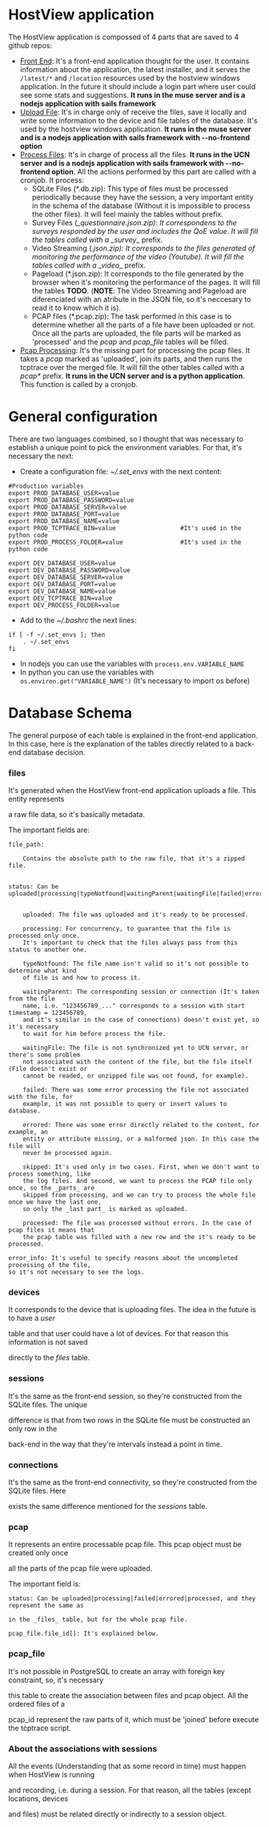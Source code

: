 # HostView application

The HostView application is compossed of 4 parts that are saved to 4 github repos:

* [Front End](https://github.com/julioadriazola/feHostView): It's a front-end application thought for the user. It contains information about the application, the latest installer, and it serves the `/latest/*` and `/location` resources used by the hostview windows application. In the future it should include a login part where user could see some stats and suggestions. **It runs in the muse server and is a nodejs application with sails framework**
* [Upload File](https://github.com/julioadriazola/HostView): It's in charge only of receive the files, save it locally and write some information to the device and file tables of the database. It's used by the hostview windows application. **It runs in the muse server and is a nodejs application with sails framework with --no-frontend option**
* [Process Files](https://github.com/julioadriazola/pHostView): It's in charge of process all the files. **It runs in the UCN server and is a nodejs application with sails framework with --no-frontend option**. All the actions performed by this part are called with a cronjob. It process:
	+ SQLite Files (*.db.zip): This type of files must be processed periodically because they have the session, a very important entity in the schema of the database (Without it is impossible to process the other files). It will feel mainly the tables without prefix.
	+ Survey Files (*_questionnaire.json.zip): It correspondens to the surveys responded by the user and includes the QoE value. It will fill the tables called with a _survey*_ prefix.
	+ Video Streaming (*.json.zip):  It corresponds to the files generated of monitoring the performance of the video (Youtube). It will fill the tables called with a _video*_ prefix.
	+ Pageload (*.json.zip): It corresponds to the file generated by the browser when it's monitoring the performance of the pages. It will fill the tables **TODO**. (**NOTE**: The Video Streaming and Pageload are diferenciated with an atribute in the JSON file, so it's neccesary to read it to know which it is).
	+ PCAP files (*.pcap.zip): The task performed in this case is to determine whether all the parts of a file have been uploaded or not. Once all the parts are uploaded, the file parts will be marked as 'processed' and the *pcap* and *pcap_file* tables will be filled. 
* [Pcap Processing](https://github.com/julioadriazola/pcapProcessing): It's the missing part for processing the pcap files. It takes a *pcap* marked as 'uploaded', join its parts, and then runs the tcptrace over the merged file. It will fill the other tables called with a _pcap*_ prefix. **It runs in the UCN server and is a python application**. This function is called by a cronjob.

# General configuration

There are two languages combined, so I thought that was necessary to establish a unique point to pick the environment variables. For that, it's necessary the next:

* Create a configuration file: *~/.set_envs* with the next content:
```bin
#Production variables
export PROD_DATABASE_USER=value
export PROD_DATABASE_PASSWORD=value
export PROD_DATABASE_SERVER=value
export PROD_DATABASE_PORT=value
export PROD_DATABASE_NAME=value
export PROD_TCPTRACE_BIN=value 					#It's used in the python code
export PROD_PROCESS_FOLDER=value				#It's used in the python code

export DEV_DATABASE_USER=value
export DEV_DATABASE_PASSWORD=value
export DEV_DATABASE_SERVER=value
export DEV_DATABASE_PORT=value
export DEV_DATABASE_NAME=value
export DEV_TCPTRACE_BIN=value
export DEV_PROCESS_FOLDER=value
```
* Add to the *~/.bashrc* the next lines:
```bin
if [ -f ~/.set_envs ]; then
    . ~/.set_envs
fi
```

* In nodejs you can use the variables with `process.env.VARIABLE_NAME`
* In python you can use the variables with `os.environ.get("VARIABLE_NAME")` (It's necessary to import os before)



# Database Schema

The general purpose of each table is explained in the front-end application. In this case, here 
is the explanation of the tables directly related to a back-end database decision.


### files ###
	
It's generated when the HostView front-end application uploads a file. This entity represents

a raw file data, so it's basically metadata.

The important fields are:


	file_path: 

		Contains the absolute path to the raw file, that it's a zipped file.
	

	status: Can be uploaded|processing|typeNotfound|waitingParent|waitingFile|failed|errored|skipped|processed


		uploaded: The file was uploaded and it's ready to be processed.

		processing:	For concurrency, to guarantee that the file is processed only once.
		It's important to check that the files always pass from this status to another one.

		typeNotfound: The file name isn't valid so it's not possible to determine what kind 
		of file is and how to process it.

		waitingParent: The corresponding session or connection (It's taken from the file 
		name, i.e. "123456789_..." corresponds to a session with start timestamp = 123456789,
		and it's similar in the case of connections) doesn't exist yet, so it's necessary
		to wait for him before process the file.		

		waitingFile: The file is not synchronized yet to UCN server, or there's some problem
		not associated with the content of the file, but the file itself (File doesn't exist or
		cannot be readed, or unzipped file was not found, for example).

		failed: There was some error processing the file not associated with the file, for
		example, it was not possible to query or insert values to database.

		errored: There was some error directly related to the content, for example, an 
		entity or attribute missing, or a malformed json. In this case the file will
		never be processed again.

		skipped: It's used only in two cases. First, when we don't want to process something, like
		the log files. And second, we want to process the PCAP file only once, so the _parts_ are 
		skipped from processing, and we can try to process the whole file once we have the last one, 
		so only the _last part_ is marked as uploaded.

		processed: The file was processed without errors. In the case of pcap files it means that
		the pcap table was filled with a new row and the it's ready to be processed.

	error_info: It's useful to specify reasons about the uncompleted processing of the file,
	so it's not necessary to see the logs.




### devices ###

It corresponds to the device that is uploading files. The idea in the future is to have a _user_

table and that user could have a lot of devices. For that reason this information is not saved 

directly to the _files_ table.




### sessions ###

It's the same as the front-end session, so they're constructed from the SQLite files. The unique

difference is that from two rows in the SQLite file must be constructed an only row in the

back-end in the way that they're intervals instead a point in time.




### connections ###

It's the same as the front-end connectivity, so they're constructed from the SQLite files. Here

exists the same difference mentioned for the _sessions_ table.




### pcap ###

It represents an entire processable pcap file. This pcap object must be created only once

all the parts of the pcap file were uploaded.

The important field is:


	status: Can be uploaded|processing|failed|errored|processed, and they represent the same as

	in the _files_ table, but for the whole pcap file.

	pcap_file.file_id[]: It's explained below.



### pcap_file ###

It's not possible in PostgreSQL to create an array with foreign key constraint, so, it's necessary

this table to create the association between files and pcap object. All the ordered files of a

pcap_id represent the raw parts of it, which must be 'joined' before execute the tcptrace script.




### About the associations with sessions ###

All the events (Understanding that as some record in time) must happen when HostView is running

and recording, i.e. during a session. For that reason, all the tables (except locations, devices

and files) must be related directly or indirectly to a session object.
 